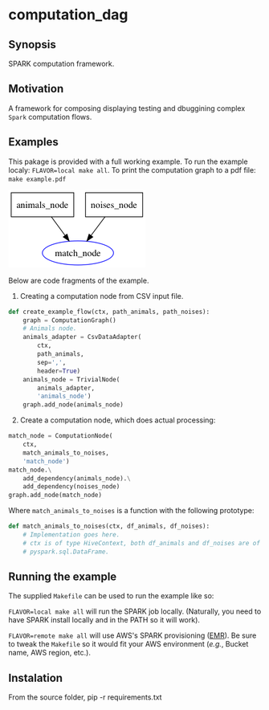 # computation_dag

## Synopsis
SPARK computation framework.

## Motivation
A framework for composing displaying testing and dbuggining complex `Spark`
computation flows.

## Examples
This pakage is provided with a full working example.
To run the example localy: `FLAVOR=local make all`.
To print the computation graph to a pdf file: `make example.pdf`

![Example.pdf](example.png?raw=true "\(Automatically produced\) Image of the computation graph automatically prduced")

Below are code fragments of the example.
1. Creating a computation node from CSV input file.
```python
def create_example_flow(ctx, path_animals, path_noises):
    graph = ComputationGraph()
    # Animals node.
    animals_adapter = CsvDataAdapter(
        ctx,
        path_animals,
        sep=',',
        header=True)
    animals_node = TrivialNode(
        animals_adapter,
        'animals_node')
    graph.add_node(animals_node)
```
2. Create a computation node, which does actual processing:
```python
match_node = ComputationNode(
    ctx,
    match_animals_to_noises,
    'match_node')
match_node.\
    add_dependency(animals_node).\
    add_dependency(noises_node)
graph.add_node(match_node)
```
Where `match_animals_to_noises` is a function with the following prototype:
```python
def match_animals_to_noises(ctx, df_animals, df_noises):
    # Implementation goes here.
    # ctx is of type HiveContext, both df_animals and df_noises are of type
    # pyspark.sql.DataFrame.
```

## Running the example
The supplied `Makefile` can be used to run the example like so:

`FLAVOR=local make all` will run the SPARK job locally.
(Naturally, you need to have SPARK install locally and in the PATH so it will work).

`FLAVOR=remote make all` will use AWS's SPARK provisioning ([EMR](https://aws.amazon.com/emr/)).
Be sure to tweak the `Makefile` so it would fit your AWS environment
(*e.g.*, Bucket name, AWS region, etc.).

## Instalation
From the source folder,
pip -r requirements.txt
